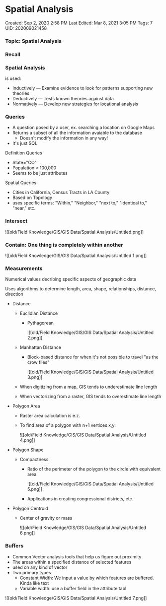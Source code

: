 # Spatial Analysis

Created: Sep 2, 2020 2:58 PM
Last Edited: Mar 8, 2021 3:05 PM
Tags: 7
UID: 202009021458

### Topic: Spatial Analysis

### Recall

### Spatial Analysis

is used:

- Inductively — Examine evidence to look for patterns supporting new theories
- Deductively — Tests known theories against data
- Normatively — Develop new strategies for locational analysis

### Queries

- A question posed by a user, ex. searching a location on Google Maps
- Returns a subset of all the information avaiable to the database
    - Doesn't modify the information in any way!
- It's just SQL

Definition Queries

- State="CO"
- Population < 100,000
- Seems to be just attributes

Spatial Queries

- Cities in California, Census Tracts in LA County
- Based on Topology
- uses specific terms: "Within," "Neighbor," "next to," "identical to," "near," etc.

### Intersect

![[old/Field Knowledge/GIS/GIS Data/Spatial Analysis/Untitled.png]]

### Contain: One thing is completely within another

![[old/Field Knowledge/GIS/GIS Data/Spatial Analysis/Untitled 1.png]]

### Measurements

Numerical values decribing specific aspects of geographic data

Uses algorithms to determine length, area, shape, relationships, distance, direction

- Distance
    - Euclidian Distance
        - Pythagorean

            ![[old/Field Knowledge/GIS/GIS Data/Spatial Analysis/Untitled 2.png]]

    - Manhattan Distance
        - Block-based distance for when it's not possible to travel "as the crow flies"

            ![[old/Field Knowledge/GIS/GIS Data/Spatial Analysis/Untitled 3.png]]

    - When digitizing from a map, GIS tends to underestimate line length
    - When vectorizing from a raster, GIS tends to overestimate line length
- Polygon Area
    - Raster area calculation is e.z.
    - To find area of a polygon with n+1 vertices x,y:

        ![[old/Field Knowledge/GIS/GIS Data/Spatial Analysis/Untitled 4.png]]

- Polygon Shape
    - Compactness:
        - Ratio of the perimeter of the polygon to the circle with equivalent area

            ![[old/Field Knowledge/GIS/GIS Data/Spatial Analysis/Untitled 5.png]]

        - Applications in creating congressional districts, etc.
- Polygon Centroid
    - Center of gravity or mass

        ![[old/Field Knowledge/GIS/GIS Data/Spatial Analysis/Untitled 6.png]]

### Buffers

- Common Vector analysis tools that help us figure out proximity
- The areas within a specified distance of selected features
- used on any kind of vector
- Two primary types
    - Constant Width: We input a value by which features are buffered. Kinda like text
    - Variable width: use a buffer field in the attribute tabl

![[old/Field Knowledge/GIS/GIS Data/Spatial Analysis/Untitled 7.png]]